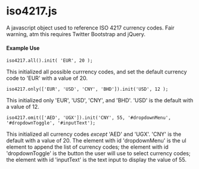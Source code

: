 iso4217.js
=======

A javascript object used to reference ISO 4217 currency codes. Fair warning, atm this requires Twitter Bootstrap and jQuery.

#### Example Use
    iso4217.all().init( 'EUR', 20 );
This initialized all possible currrency codes, and set the default currency code to 'EUR' with a value of 20.

    iso4217.only(['EUR', 'USD', 'CNY', 'BHD']).init('USD', 12 );
This initialized only 'EUR', 'USD', 'CNY', and 'BHD'. 'USD' is the default with a value of 12.

    iso4217.omit(['AED', 'UGX']).init('CNY', 55, '#dropdownMenu', '#dropdownToggle', '#inputText');
This initialized all currency codes *except* 'AED' and 'UGX'. 'CNY' is the default with a value of 20. The element with id 'dropdownMenu' is the ul element to append the list of currency codes; the element with id 'dropdownToggle' is the button the user will use to select currency codes; the element with id 'inputText' is the text input to display the value of 55.
